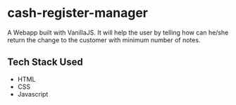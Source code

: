 # cash-register-manager
A Webapp built with VanillaJS. It will help the user by telling how can he/she return the change to the customer with minimum number of notes.
## Tech Stack Used
- HTML
- CSS
- Javascript
